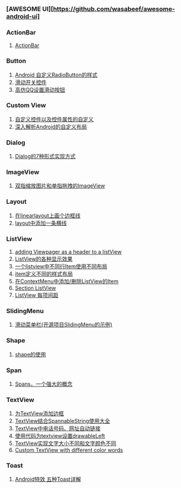 
### [AWESOME UI][https://github.com/wasabeef/awesome-android-ui]

### ActionBar

1. [ActionBar][actionbar1]

### Button

1. [Android 自定义RadioButton的样式][button1]
2. [滑动开关控件][button2]
3. [高仿QQ设置滑动按钮][button3]

### Custom View

1. [自定义控件以及控件属性的自定义][custom1]
2. [深入解析Android的自定义布局][custom2]

### Dialog

1. [Dialog的7种形式实现方式][dialog1]

### ImageView

1. [双指缩放图片和单指拖拽的ImageView][image1]


### Layout

1. [在linearlayout上画个边框线][layout1]
2. [layout中添加一条横线][layout2]

### ListView

1. [adding Viewpager as a header to a listView][listview1]
2. [ListView的各种显示效果][listview2]
3. [一个listview中不同行Item使用不同布局][listview3]
4. [item定义不同的样式布局][listview4]
5. [在ContextMenu中添加/删除ListView的Item][listview5]
6. [Section ListView][listview6]
7. [ListView 每项间距][listview7]


### SlidingMenu

1. [滑动菜单栏(开源项目SlidingMenu的示例)][sliding1]

### Shape

1. [shape的使用][shape1]

### Span
1. [Spans，一个强大的概念][span1]


### TextView

1. [为TextView添加边框][text1]
2. [TextView结合SpannableString使用大全][text2]
3. [TextView中电话号码、网址自动链接][text3]
4. [使用代码为textview设置drawableLeft][text4]
5. [TextView实现文字大小不同和文字颜色不同][text5]
6. [Custom TextView with different color words][text6]

### Toast

1. [Android特效 五种Toast详解][toast1]



[actionbar1]: http://blog.csdn.net/liu149339750/article/details/8282471
[button1]: http://blog.sina.com.cn/s/blog_777c69930100z6j7.html
[button2]: http://baiy-mail2012.iteye.com/blog/1671641
[button3]: http://www.apkbus.com/forum.php?mod=viewthread&amp;tid=68179

[custom1]: http://blog.csdn.net/nanlus/article/details/8219868
[custom2]: https://greenrobot.me/devpost/android-custom-layout/

[dialog1]: http://www.codeceo.com/article/7-android-dialog.html
[image1]: http://blog.csdn.net/liu_zhen_wei/article/details/7652908
[layout1]: http://blog.csdn.net/hlily2005/article/details/6005969
[layout2]: http://www.eoeandroid.com/thread-62942-1-1.html
[listview1]: http://stackoverflow.com/questions/17087241/adding-viewpager-as-a-header-to-a-listview
[listview2]: http://www.cnblogs.com/chenguanwei/archive/2011/12/09/2282421.html
[listview3]: http://blog.sina.com.cn/s/blog_5da93c8f0100wx4v.html
[listview4]: http://www.yoyong.com/archives/252
[listview5]: http://www.iteye.com/topic/1113551
[listview6]: http://blog.csdn.net/r8hzgemq/article/details/7882985
[listview7]: http://blog.csdn.net/a7888067/article/details/6621817

[sliding1]: http://blog.csdn.net/acrambler/article/details/13775179

[shape1]: http://www.cnblogs.com/cyanfei/archive/2012/07/27/2612023.html

[span1]: http://rocko.xyz/2015/03/04/%E3%80%90%E8%AF%91%E3%80%91Spans%EF%BC%8C%E4%B8%80%E4%B8%AA%E5%BC%BA%E5%A4%A7%E7%9A%84%E6%A6%82%E5%BF%B5/

[text1]: http://blog.csdn.net/jwzhangjie/article/details/9404823
[text2]: http://blog.sina.com.cn/s/blog_5da93c8f0100ul3z.html
[text3]: http://blog.sina.com.cn/s/blog_5da93c8f0100ul4a.html
[text4]: http://blog.csdn.net/csdn_ask/article/details/8640994
[text5]: http://blog.csdn.net/h3c4lenovo/article/details/32930821
[text6]: http://stackoverflow.com/questions/11479560/custom-textview-in-android-with-different-color-words

[toast1]: http://android.tgbus.com/Android/tutorial/201103/346236.shtml
